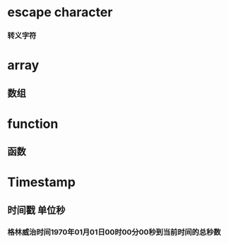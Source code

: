# escape character
### 转义字符
# array
## 数组
# function
## 函数
# Timestamp
## 时间戳 单位秒
### 格林威治时间1970年01月01日00时00分00秒到当前时间的总秒数